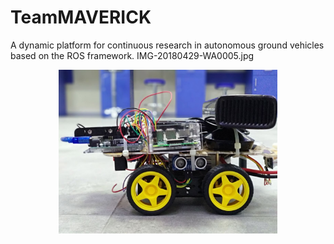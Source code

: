 # TeamMAVERICK
A dynamic platform for continuous research in autonomous ground vehicles based on the ROS framework. 
IMG-20180429-WA0005.jpg
<p align="center">
  <img src="IMG-20180429-WA0005.jpg" width="350"/>
  
</p>

